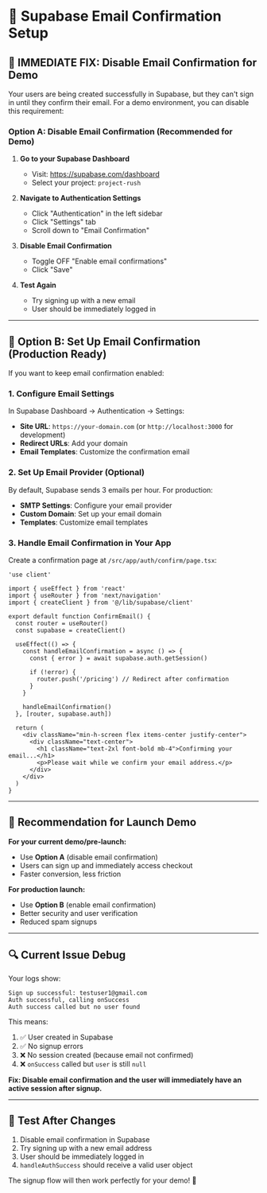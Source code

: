 # 🔧 Supabase Email Confirmation Setup

## 🎯 **IMMEDIATE FIX: Disable Email Confirmation for Demo**

Your users are being created successfully in Supabase, but they can't sign in until they confirm their email. For a demo environment, you can disable this requirement:

### **Option A: Disable Email Confirmation (Recommended for Demo)**

1. **Go to your Supabase Dashboard**
   - Visit: https://supabase.com/dashboard
   - Select your project: `project-rush`

2. **Navigate to Authentication Settings**
   - Click "Authentication" in the left sidebar
   - Click "Settings" tab
   - Scroll down to "Email Confirmation"

3. **Disable Email Confirmation**
   - Toggle OFF "Enable email confirmations" 
   - Click "Save" 

4. **Test Again**
   - Try signing up with a new email
   - User should be immediately logged in

---

## 📧 **Option B: Set Up Email Confirmation (Production Ready)**

If you want to keep email confirmation enabled:

### **1. Configure Email Settings**

In Supabase Dashboard → Authentication → Settings:

- **Site URL**: `https://your-domain.com` (or `http://localhost:3000` for development)
- **Redirect URLs**: Add your domain
- **Email Templates**: Customize the confirmation email

### **2. Set Up Email Provider (Optional)**

By default, Supabase sends 3 emails per hour. For production:

- **SMTP Settings**: Configure your email provider
- **Custom Domain**: Set up your email domain
- **Templates**: Customize email templates

### **3. Handle Email Confirmation in Your App**

Create a confirmation page at `/src/app/auth/confirm/page.tsx`:

```tsx
'use client'

import { useEffect } from 'react'
import { useRouter } from 'next/navigation'
import { createClient } from '@/lib/supabase/client'

export default function ConfirmEmail() {
  const router = useRouter()
  const supabase = createClient()

  useEffect(() => {
    const handleEmailConfirmation = async () => {
      const { error } = await supabase.auth.getSession()
      
      if (!error) {
        router.push('/pricing') // Redirect after confirmation
      }
    }

    handleEmailConfirmation()
  }, [router, supabase.auth])

  return (
    <div className="min-h-screen flex items-center justify-center">
      <div className="text-center">
        <h1 className="text-2xl font-bold mb-4">Confirming your email...</h1>
        <p>Please wait while we confirm your email address.</p>
      </div>
    </div>
  )
}
```

---

## 🚀 **Recommendation for Launch Demo**

**For your current demo/pre-launch:**
- Use **Option A** (disable email confirmation)
- Users can sign up and immediately access checkout
- Faster conversion, less friction

**For production launch:**
- Use **Option B** (enable email confirmation)
- Better security and user verification
- Reduced spam signups

---

## 🔍 **Current Issue Debug**

Your logs show:
```
Sign up successful: testuser1@gmail.com
Auth successful, calling onSuccess
Auth success called but no user found
```

This means:
1. ✅ User created in Supabase
2. ✅ No signup errors
3. ❌ No session created (because email not confirmed)
4. ❌ `onSuccess` called but `user` is still `null`

**Fix: Disable email confirmation and the user will immediately have an active session after signup.**

---

## 🧪 **Test After Changes**

1. Disable email confirmation in Supabase
2. Try signing up with a new email address
3. User should be immediately logged in
4. `handleAuthSuccess` should receive a valid user object

The signup flow will then work perfectly for your demo! 🎉
